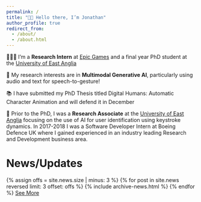 ```yaml
---
permalink: /
title: "👋🏼 Hello there, I’m Jonathan"
author_profile: true
redirect_from: 
  - /about/
  - /about.html
---
```


👨🏻‍💻 I’m a **Research Intern** at [Epic Games](https://www.epicgames.com/site/en-US/home) and a final year PhD student at the [University of East Anglia](https://www.uea.ac.uk/)

🔬 My research interests are in **Multimodal Generative AI**, particularly using audio and text for speech-to-gesture!

📚 I have submitted my PhD Thesis titled Digital Humans: Automatic Character Animation and will defend it in December

👔 Prior to the PhD, I was a **Research Associate** at the [University of East Anglia](https://www.uea.ac.uk/) focusing on the use of AI for user identification using keystroke dynamics. In 2017-2018 I was a Software Developer Intern at Boeing Defence UK where I gained experienced in an industry leading Research and Development business area.

News/Updates
===
{% assign offs = site.news.size | minus: 3 %}
{% for post in site.news reversed limit: 3 offset: offs %}
  {% include archive-news.html %}
{% endfor %}
<a class="btn btn-primary" data-toggle="collapse" href="{{ base_path }}/news" role="button" aria-expanded="false" aria-controls="collapseExample">
  See More
</a>